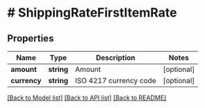 # # ShippingRateFirstItemRate

## Properties

Name | Type | Description | Notes
------------ | ------------- | ------------- | -------------
**amount** | **string** | Amount | [optional]
**currency** | **string** | ISO 4217 currency code | [optional]

[[Back to Model list]](../../README.md#models) [[Back to API list]](../../README.md#endpoints) [[Back to README]](../../README.md)
